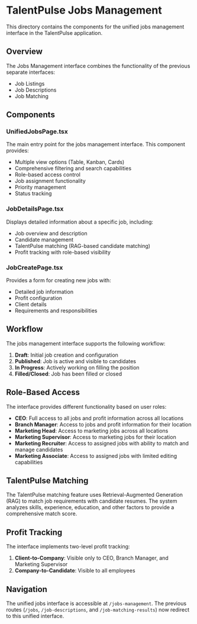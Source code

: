 # TalentPulse Jobs Management

This directory contains the components for the unified jobs management interface in the TalentPulse application.

## Overview

The Jobs Management interface combines the functionality of the previous separate interfaces:
- Job Listings
- Job Descriptions
- Job Matching

## Components

### UnifiedJobsPage.tsx

The main entry point for the jobs management interface. This component provides:

- Multiple view options (Table, Kanban, Cards)
- Comprehensive filtering and search capabilities
- Role-based access control
- Job assignment functionality
- Priority management
- Status tracking

### JobDetailsPage.tsx

Displays detailed information about a specific job, including:

- Job overview and description
- Candidate management
- TalentPulse matching (RAG-based candidate matching)
- Profit tracking with role-based visibility

### JobCreatePage.tsx

Provides a form for creating new jobs with:

- Detailed job information
- Profit configuration
- Client details
- Requirements and responsibilities

## Workflow

The jobs management interface supports the following workflow:

1. **Draft**: Initial job creation and configuration
2. **Published**: Job is active and visible to candidates
3. **In Progress**: Actively working on filling the position
4. **Filled/Closed**: Job has been filled or closed

## Role-Based Access

The interface provides different functionality based on user roles:

- **CEO**: Full access to all jobs and profit information across all locations
- **Branch Manager**: Access to jobs and profit information for their location
- **Marketing Head**: Access to marketing jobs across all locations
- **Marketing Supervisor**: Access to marketing jobs for their location
- **Marketing Recruiter**: Access to assigned jobs with ability to match and manage candidates
- **Marketing Associate**: Access to assigned jobs with limited editing capabilities

## TalentPulse Matching

The TalentPulse matching feature uses Retrieval-Augmented Generation (RAG) to match job requirements with candidate resumes. The system analyzes skills, experience, education, and other factors to provide a comprehensive match score.

## Profit Tracking

The interface implements two-level profit tracking:

1. **Client-to-Company**: Visible only to CEO, Branch Manager, and Marketing Supervisor
2. **Company-to-Candidate**: Visible to all employees

## Navigation

The unified jobs interface is accessible at `/jobs-management`. The previous routes (`/jobs`, `/job-descriptions`, and `/job-matching-results`) now redirect to this unified interface.

